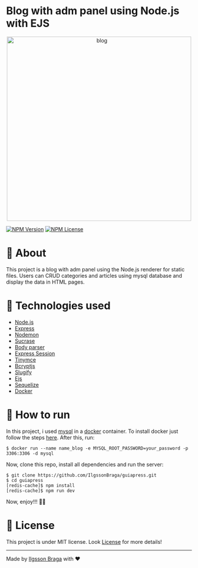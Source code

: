 # Blog with adm panel using Node.js with EJS

<p align="center">
  <img src="https://blog.mailrelay.com/wp-content/uploads/2018/03/que-es-un-blog-1.png" alt="blog" width="500"/>
</p>

[![NPM Version](https://img.shields.io/npm/v/npm.svg?style=flat)](https://www.npmjs.com/)
[![NPM License](https://img.shields.io/npm/l/all-contributors.svg?style=flat)](LICENSE.md)

# :page_with_curl: About

This project is a blog with adm panel using the Node.js renderer for
static files. Users can CRUD categories and articles using mysql database and display the data in HTML pages.

# :wrench: Technologies used

<ul>
  <a href="https://nodejs.org/en//"><li>Node.js</li></a>
  <a href="https://expressjs.com"><li>Express</li></a>
  <a href="https://www.npmjs.com/package/nodemon"><li>Nodemon</li></a>
  <a href="https://www.npmjs.com/package/sucrase"><li>Sucrase</li></a>
  <a href="https://www.npmjs.com/package/body-parser"><li>Body parser</li></a>
  <a href="https://www.npmjs.com/package/express-session"><li>Express Session</li></a>
  <a href="https://www.tiny.cloud/"><li>Tinymce</li></a>
  <a href="https://www.npmjs.com/package/bcrypt"><li>Bcryptjs</li></a>
  <a href="https://www.npmjs.com/package/slugify"><li>Slugify</li></a>
  <a href="https://ejs.co/"><li>Ejs</li></a>
  <a href="https://sequelize.org/"><li>Sequelize</li></a>
  <a href="https://www.docker.com/"><li>Docker</li></a>
  
</ul>

# :hammer: How to run

In this project, i used [mysql](https://hub.docker.com/_/mysql/) in a [docker](https://www.docker.com/) container.
To install docker just follow the steps [here](https://docs.docker.com/get-docker/).
After this, run:

```
$ docker run --name name_blog -e MYSQL_ROOT_PASSWORD=your_password -p 3306:3306 -d mysql
```

Now, clone this repo, install all dependencies and run the server:

```
$ git clone https://github.com/IlgssonBraga/guiapress.git
$ cd guiapress
[redis-cache]$ npm install
[redis-cache]$ npm run dev
```

Now, enjoy!!! :rocket::rocket:

# :memo: License

This project is under MIT license. Look [License](LICENSE.md) for more details!

---

Made by [Ilgsson Braga](https://github.com/IlgssonBraga) with :heart:
